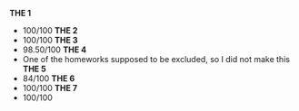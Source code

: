 **THE 1**
 - 100/100
**THE 2**
 - 100/100
**THE 3**
 - 98.50/100
**THE 4**
  - One of the homeworks supposed to be excluded, so I did not make this
**THE 5**
 - 84/100
**THE 6**
 - 100/100
**THE 7**
 - 100/100
 
 
 